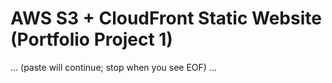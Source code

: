 # AWS S3 + CloudFront Static Website (Portfolio Project 1)
... (paste will continue; stop when you see EOF) ...
